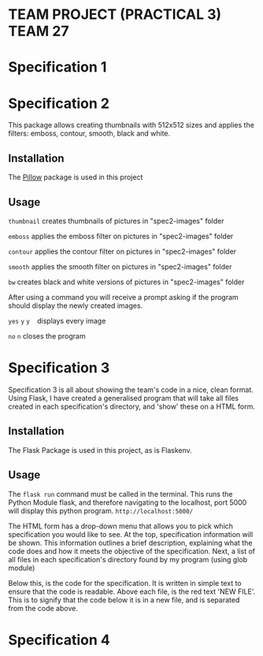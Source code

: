 TEAM PROJECT (PRACTICAL 3) TEAM 27
=====

Specification 1
=====

Specification 2
=====

This package allows creating thumbnails with 512x512 sizes and applies the filters: emboss, contour, smooth, black and white.

## Installation

The [Pillow](https://pillow.readthedocs.io/en/stable/) package is used in this project

## Usage

```thumbnail```
creates thumbnails of pictures in "spec2-images" folder

```emboss```
applies the emboss filter on pictures in "spec2-images" folder

```contour```
applies the contour filter on pictures in "spec2-images" folder

```smooth```
applies the smooth filter on pictures in "spec2-images" folder

```bw```
creates black and white versions of pictures in "spec2-images" folder

After using a command you will receive a prompt asking if the program should display the newly created images. 

```yes``` ```y``` ```y``` ``` ``` displays every image

```no``` ```n``` closes the program

Specification 3
=====

Specification 3 is all about showing the team's code in a nice, clean format.
Using Flask, I have created a generalised program that will take all files
created in each specification's directory, and 'show' these on a HTML form.

Installation
-----
The Flask Package is used in this project, as is Flaskenv.

Usage
-------
The ```flask run``` command must be called in the terminal. This runs the Python Module flask, and therefore 
navigating to the localhost, port 5000 will display this python program. ```http://localhost:5000/```

The HTML form has a drop-down menu that allows you to pick which specification
you would like to see. At the top, specification information will be shown. 
This information outlines a brief description, explaining what the code does and how it
meets the objective of the specification. Next, a list of all files in each specification's
directory found by my program (using glob module)

Below this, is the code for the specification. It is written in simple text
to ensure that the code is readable. Above each file, is the red text 'NEW FILE'. 
This is to signify that the code below it is in a new file, and is separated from the code above.


Specification 4
=====